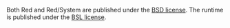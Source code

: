 Both Red and Red/System are published under the [BSD license](https://opensource.org/licenses/bsd-3-clause). The runtime is published under the [BSL license](https://www.boost.org/users/license.html).